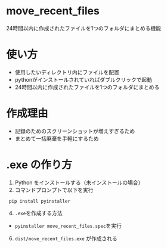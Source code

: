 # move_recent_files
24時間以内に作成されたファイルを1つのフォルダにまとめる機能

# 使い方
- 使用したいディレクトリ内にファイルを配置
- pythonがインストールされていればダブルクリックで起動
- 24時間以内に作成されたファイルを1つのフォルダにまとめる

# 作成理由
- 記録のためのスクリーンショットが増えすぎるため
- まとめて一括廃棄を手軽にするため

# .exe の作り方
1. Python をインストールする（未インストールの場合）
2. コマンドプロンプトで以下を実行
```
 pip install pyinstaller
``` 
4. `.exe`を作成する方法
- `pyinstaller move_recent_files.spec`を実行
6. `dist/move_recent_files.exe` が作成される
